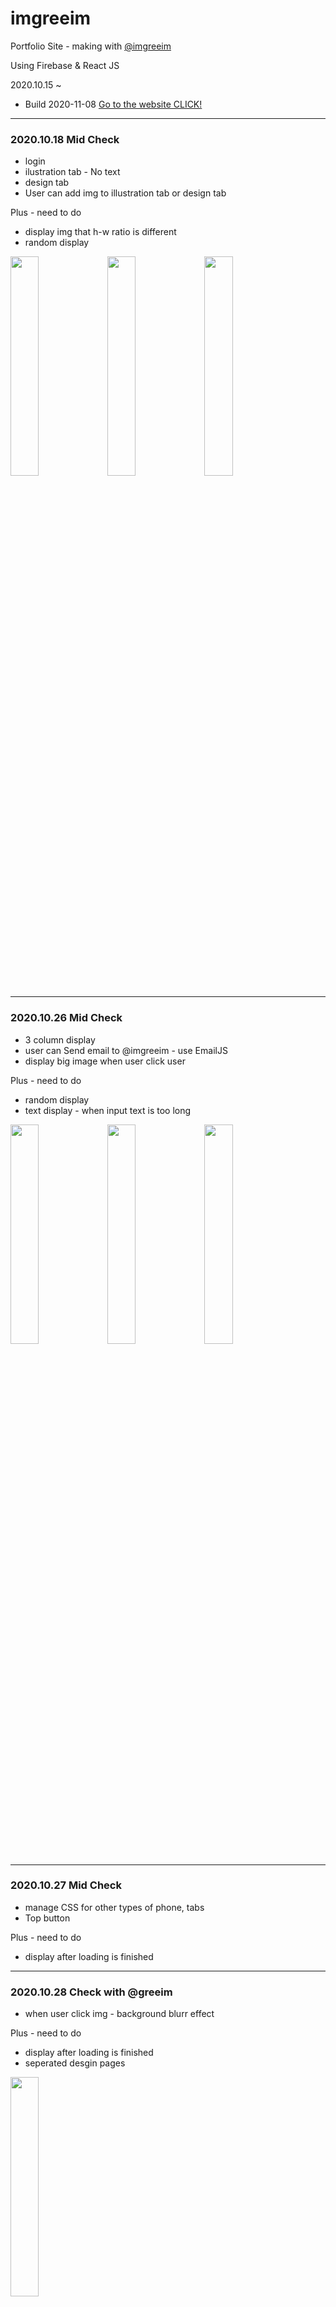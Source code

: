 # imgreeim
Portfolio Site - making with  [@imgreeim](https://www.instagram.com/imgreeim/)
 
 Using Firebase & React JS
 
 2020.10.15 ~
 
 - Build 2020-11-08 [Go to the website CLICK!](https://youseop.github.io/greeim/#/)
 
-----------------------------------------------------

### 2020.10.18 Mid Check

- login
- ilustration tab - No text
- design tab
- User can add img to illustration tab or design tab

Plus - need to do

- display img that h-w ratio is different
- random display

<img src="https://user-images.githubusercontent.com/66366941/96470923-c02d6a80-1269-11eb-8a3a-74e441552a77.JPG" width="30%">
<img src="https://user-images.githubusercontent.com/66366941/96470964-c9b6d280-1269-11eb-9709-dc2b76ec27f6.JPG" width="30%">
<img src="https://user-images.githubusercontent.com/66366941/97113817-10a43c80-1730-11eb-8cf7-0e6b781bb8ea.JPG" width="30%">

-----------------------------------------------------

### 2020.10.26 Mid Check

- 3 column display
- user can Send email to @imgreeim - use EmailJS
- display big image when user click user

Plus - need to do

- random display
- text display - when input text is too long

<img src="https://user-images.githubusercontent.com/66366941/97113906-a17b1800-1730-11eb-8384-5b264b3730df.JPG" width="30%">
<img src="https://user-images.githubusercontent.com/66366941/97113902-9aeca080-1730-11eb-83bc-498e3d372275.JPG" width="30%">
<img src="https://user-images.githubusercontent.com/66366941/97113898-97f1b000-1730-11eb-9f3a-7af04251a33c.JPG" width="30%">

-----------------------------------------------------

### 2020.10.27 Mid Check

- manage CSS for other types of phone, tabs
- Top button

Plus - need to do

- display after loading is finished

-----------------------------------------------------

### 2020.10.28 Check with @greeim

- when user click img - background blurr effect

Plus - need to do

- display after loading is finished
- seperated desgin pages

<img src="https://user-images.githubusercontent.com/66366941/97382375-9d0c5600-190e-11eb-8322-d84e071dbd2f.png" width="30%">

-----------------------------------------------------

### 2020.11.06 Mid Check

- Moving to the detail page when user click photo in design tab. 
  Using react-router >> Dynamic Routing

